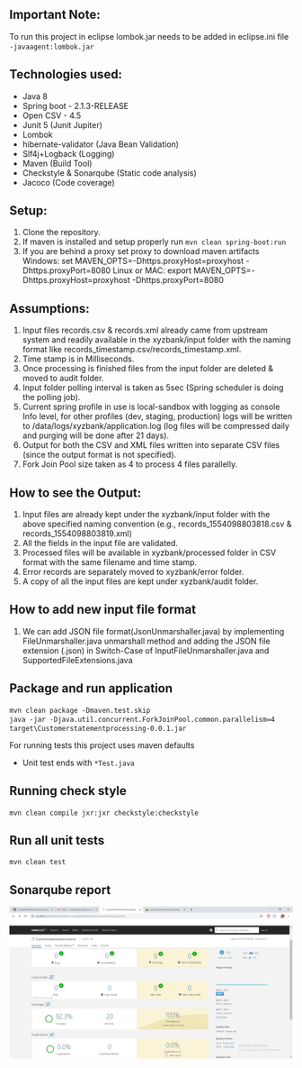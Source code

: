 ## Important Note:

To run this project in eclipse lombok.jar needs to be added in eclipse.ini file `-javaagent:lombok.jar`

## Technologies used:

* Java 8
* Spring boot - 2.1.3-RELEASE
* Open CSV - 4.5
* Junit 5 (Junit Jupiter)
* Lombok
* hibernate-validator (Java Bean Validation)
* Slf4j+Logback (Logging)
* Maven (Build Tool)
* Checkstyle & Sonarqube (Static code analysis)
* Jacoco (Code coverage)

## Setup:

1. Clone the repository.
2. If maven is installed and setup properly run `mvn clean spring-boot:run`
3. If you are behind a proxy set proxy to download maven artifacts
	Windows: set MAVEN_OPTS=-Dhttps.proxyHost=proxyhost -Dhttps.proxyPort=8080
	Linux or MAC: export MAVEN_OPTS=-Dhttps.proxyHost=proxyhost -Dhttps.proxyPort=8080
	
## Assumptions:

1. Input files records.csv & records.xml already came from upstream system and readily available in the xyzbank/input folder with the naming format like records_timestamp.csv/records_timestamp.xml.
2. Time stamp is in Milliseconds.
3. Once processing is finished files from the input folder are deleted & moved to audit folder.
4. Input folder polling interval is taken as 5sec (Spring scheduler is doing the polling job).
5. Current spring profile in use is local-sandbox with logging as console Info level, for other profiles (dev, staging, production) logs will be written to /data/logs/xyzbank/application.log (log files will be compressed daily and purging will be done after 21 days).
6. Output for both the CSV and XML files written into separate CSV files (since the output format is not specified).
7. Fork Join Pool size taken as 4 to process 4 files parallelly.

## How to see the Output:
1. Input files are already kept under the xyzbank/input folder with the above specified naming convention (e.g., records_1554098803818.csv & records_1554098803819.xml)
2. All the fields in the input file are validated.
3. Processed files will be available in xyzbank/processed folder in CSV format with the same filename and time stamp.
4. Error records are separately moved to xyzbank/error folder.
5. A copy of all the input files are kept under xyzbank/audit folder.

## How to add new input file format
1. We can add JSON file format(JsonUnmarshaller.java) by implementing FileUnmarshaller.java unmarshall method and adding the JSON file extension (.json) in Switch-Case of InputFileUnmarshaller.java and SupportedFileExtensions.java

## Package and run application
```
mvn clean package -Dmaven.test.skip
java -jar -Djava.util.concurrent.ForkJoinPool.common.parallelism=4 target\Customerstatementprocessing-0.0.1.jar
```

For running tests this project uses maven defaults
 - Unit test ends with `*Test.java`

## Running check style
```
mvn clean compile jxr:jxr checkstyle:checkstyle
```

## Run all unit tests
```
mvn clean test
```

## Sonarqube report
![alt text](https://github.com/UmaSankar0808/StatementProcessingApp/blob/master/Sonar_reprot.jpg)